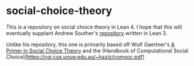 # social-choice-theory

This is a repository on social choice theory in Lean 4. I hope that this will eventually supplant Andrew Souther's [repository](https://github.com/asouther4/lean-social-choice/tree/master/src) written in Lean 3. 

Unlike his repository, this one is primarily based off Wulf Gaertner's [A Primer in Social Choice Theory](https://academic.oup.com/book/52348) and the (Handbook of Computational Social Choice)[https://cgi.cse.unsw.edu.au/~haziz/comsoc.pdf]
